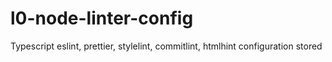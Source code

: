 # l0-node-linter-config
Typescript eslint, prettier, stylelint, commitlint, htmlhint configuration stored
